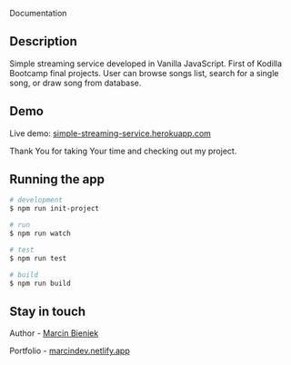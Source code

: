Documentation

## Description

Simple streaming service developed in Vanilla JavaScript. First of Kodilla Bootcamp final projects. User can browse songs list, search for a single song, or draw song from database. 

## Demo

Live demo: [simple-streaming-service.herokuapp.com](https://simple-streaming-service.herokuapp.com/)

Thank You for taking Your time and checking out my project.

## Running the app

```bash
# development
$ npm run init-project

# run
$ npm run watch

# test
$ npm run test

# build
$ npm run build
```

## Stay in touch

Author - [Marcin Bieniek](https://www.linkedin.com/in/marcin-bieniek-617565271/)

Portfolio - [marcindev.netlify.app](https://marcindev.netlify.app/)

